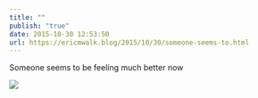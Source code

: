 ```yaml
---
title: ""
publish: "true"
date: 2015-10-30 12:53:50
url: https://ericmwalk.blog/2015/10/30/someone-seems-to.html
---
```


Someone seems to be feeling much better now

![](https://ericmwalk.blog/uploads/2022/fc34742a06.jpg)
